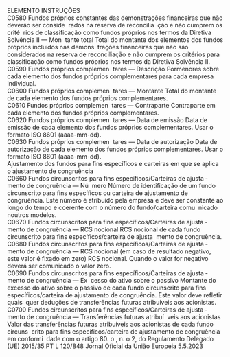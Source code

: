  
ELEMENTO  INSTRUÇÕES  
C0580  Fundos próprios constantes 
das demonstrações financeiras 
que não deverão ser conside ­
rados na reserva de reconcilia ­
ção e não cumprem os crité ­
rios de classificação como 
fundos próprios nos termos da 
Diretiva Solvência II — Mon ­
tante total  Total do montante dos elementos dos fundos próprios incluídos nas demons ­
trações financeiras que não são considerados na reserva de reconciliação e não 
cumprem os critérios para classificação como fundos próprios nos termos da 
Diretiva Solvência II.  
C0590  Fundos próprios complemen ­
tares — Descrição  Pormenores sobre cada elemento dos fundos próprios complementares para cada 
empresa individual.  
C0600  Fundos próprios complemen ­
tares — Montante  Total do montante de cada elemento dos fundos próprios complementares.  
C0610  Fundos próprios complemen ­
tares — Contraparte  Contraparte em cada elemento dos fundos próprios complementares.  
C0620  Fundos próprios complemen ­
tares — Data de emissão  Data de emissão de cada elemento dos fundos próprios complementares. Usar o 
formato ISO 8601 (aaaa-mm-dd).  
C0630  Fundos próprios complemen ­
tares — Data de autorização  Data de autorização de cada elemento dos fundos próprios complementares. Usar 
o formato ISO 8601 (aaaa-mm-dd).  
Ajustamento dos fundos para fins específicos e carteiras em que se aplica o ajustamento de congruência  
C0660  Fundos circunscritos para fins 
específicos/Carteiras de ajusta ­
mento de congruência — Nú ­
mero  Número de identificação de um fundo circunscrito para fins específicos ou carteira 
de ajustamento de congruência. Este número é atribuído pela empresa e deve ser 
constante ao longo do tempo e coerente com o número do fundo/carteira comu ­
nicado noutros modelos.  
C0670  Fundos circunscritos para fins 
específicos/Carteiras de ajusta ­
mento de congruência — RCS 
nocional  RCS nocional de cada fundo circunscrito para fins específicos/carteira de ajusta ­
mento de congruência.  
C0680  Fundos circunscritos para fins 
específicos/Carteiras de ajusta ­
mento de congruência — RCS 
nocional (em caso de resultado 
negativo, este valor é fixado 
em zero)  RCS nocional. Quando o valor for negativo deverá ser comunicado o valor zero.  
C0690  Fundos circunscritos para fins 
específicos/Carteiras de ajusta ­
mento de congruência — Ex ­
cesso do ativo sobre o passivo  Montante do excesso do ativo sobre o passivo de cada fundo circunscrito para fins 
específicos/carteira de ajustamento de congruência. Este valor deve refletir quais ­
quer deduções de transferências futuras atribuíveis aos acionistas.  
C0700  Fundos circunscritos para fins 
específicos/Carteiras de ajusta ­
mento de congruência — 
Transferências futuras atribuí ­
veis aos acionistas  Valor das transferências futuras atribuíveis aos acionistas de cada fundo circuns ­
crito para fins específicos/carteira de ajustamento de congruência em conformi ­
dade com o artigo 80.  o , n.  o 2, do Regulamento Delegado (UE) 2015/35.PT  L 120/848 Jornal Oficial da União Europeia 5.5.2023